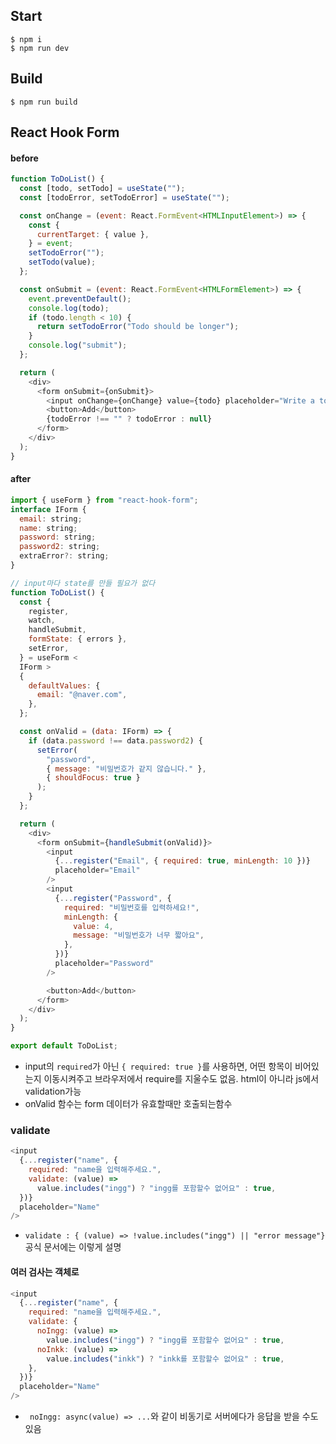 ## Start

```
$ npm i
$ npm run dev
```

## Build

```
$ npm run build
```

## React Hook Form

#### before

```js
function ToDoList() {
  const [todo, setTodo] = useState("");
  const [todoError, setTodoError] = useState("");

  const onChange = (event: React.FormEvent<HTMLInputElement>) => {
    const {
      currentTarget: { value },
    } = event;
    setTodoError("");
    setTodo(value);
  };

  const onSubmit = (event: React.FormEvent<HTMLFormElement>) => {
    event.preventDefault();
    console.log(todo);
    if (todo.length < 10) {
      return setTodoError("Todo should be longer");
    }
    console.log("submit");
  };

  return (
    <div>
      <form onSubmit={onSubmit}>
        <input onChange={onChange} value={todo} placeholder="Write a to do" />
        <button>Add</button>
        {todoError !== "" ? todoError : null}
      </form>
    </div>
  );
}
```

#### after

```js
import { useForm } from "react-hook-form";
interface IForm {
  email: string;
  name: string;
  password: string;
  password2: string;
  extraError?: string;
}

// input마다 state를 만들 필요가 없다
function ToDoList() {
  const {
    register,
    watch,
    handleSubmit,
    formState: { errors },
    setError,
  } = useForm <
  IForm >
  {
    defaultValues: {
      email: "@naver.com",
    },
  };

  const onValid = (data: IForm) => {
    if (data.password !== data.password2) {
      setError(
        "password",
        { message: "비밀번호가 같지 않습니다." },
        { shouldFocus: true }
      );
    }
  };

  return (
    <div>
      <form onSubmit={handleSubmit(onValid)}>
        <input
          {...register("Email", { required: true, minLength: 10 })}
          placeholder="Email"
        />
        <input
          {...register("Password", {
            required: "비밀번호를 입력하세요!",
            minLength: {
              value: 4,
              message: "비밀번호가 너무 짧아요",
            },
          })}
          placeholder="Password"
        />

        <button>Add</button>
      </form>
    </div>
  );
}

export default ToDoList;
```

- input의 `required`가 아닌 `{ required: true }`를 사용하면, 어떤 항목이 비어있는지 이동시켜주고 브라우저에서 require를 지울수도 없음. html이 아니라 js에서 validation가능
- onValid 함수는 form 데이터가 유효할때만 호출되는함수

### validate

```js
<input
  {...register("name", {
    required: "name을 입력해주세요.",
    validate: (value) =>
      value.includes("ingg") ? "ingg를 포함할수 없어요" : true,
  })}
  placeholder="Name"
/>
```

- `validate : { (value) => !value.includes("ingg") || "error message"}` 공식 문서에는 이렇게 설명

#### 여러 검사는 객체로

```js
<input
  {...register("name", {
    required: "name을 입력해주세요.",
    validate: {
      noIngg: (value) =>
        value.includes("ingg") ? "ingg를 포함할수 없어요" : true,
      noInkk: (value) =>
        value.includes("inkk") ? "inkk를 포함할수 없어요" : true,
    },
  })}
  placeholder="Name"
/>
```

- ` noIngg: async(value) => ...`와 같이 비동기로 서버에다가 응답을 받을 수도 있음
